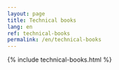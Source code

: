 ```yaml
---
layout: page
title: Technical books
lang: en
ref: technical-books
permalink: /en/technical-books
---
```


{% include technical-books.html %}
